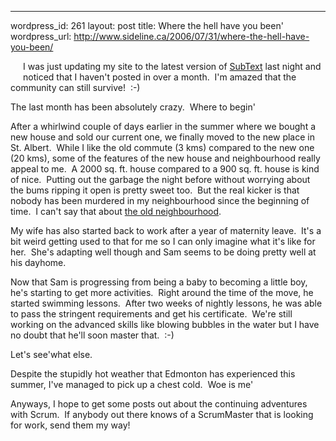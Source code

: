 --- 
wordpress_id: 261
layout: post
title: Where the hell have you been'
wordpress_url: http://www.sideline.ca/2006/07/31/where-the-hell-have-you-been/

<p><img alt="" hspace="10" src="http://www.stalbertchamber.com/images/home.jpg" align="left" vspace="10" border="0" />I was just updating my site to the latest version of <a title="" href="http://www.subtextproject.com">SubText</a> last night and noticed that I haven't posted in over a month.  I'm amazed that the community can still survive!  :-)</p>
<p>The last month has been absolutely crazy.  Where to begin'</p>
<p>After a whirlwind couple of days earlier in the summer where we bought a new house and sold our current one, we finally moved to the new place in St. Albert.  While I like the old commute (3 kms) compared to the new one (20 kms), some of the features of the new house and neighbourhood really appeal to me.  A 2000 sq. ft. house compared to a 900 sq. ft. house is kind of nice.  Putting out the garbage the night before without worrying about the bums ripping it open is pretty sweet too.  But the real kicker is that nobody has been murdered in my neighbourhood since the beginning of time.  I can't say that about <a href="http://edmsun.canoe.ca/News/Edmonton/2006/07/27/1704725-sun.html">the old neighbourhood</a>.</p>
<p>My wife has also started back to work after a year of maternity leave.  It's a bit weird getting used to that for me so I can only imagine what it's like for her.  She's adapting well though and Sam seems to be doing pretty well at his dayhome.</p>
<p>Now that Sam is progressing from being a baby to becoming a little boy, he's starting to get more activities.  Right around the time of the move, he started swimming lessons.  After two weeks of nightly lessons, he was able to pass the stringent requirements and get his certificate.  We're still working on the advanced skills like blowing bubbles in the water but I have no doubt that he'll soon master that.  :-)</p>
<p>Let's see'what else.</p>
<p>Despite the stupidly hot weather that Edmonton has experienced this summer, I've managed to pick up a chest cold.  Woe is me'</p>
<p>Anyways, I hope to get some posts out about the continuing adventures with Scrum.  If anybody out there knows of a ScrumMaster that is looking for work, send them my way!</p>
